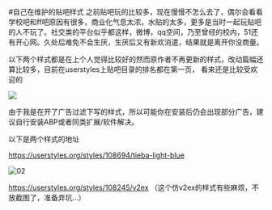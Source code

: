 #自己在维护的贴吧样式
之前贴吧玩的比较多，现在慢慢不怎么去了，偶尔会看看学校吧和ff吧原因有很多，商业化气息太浓，水贴的太多，更多是当时一起玩贴吧的人不玩了。社交类的平台似乎都这样，微博，qq空间，乃至曾经的校内，51还有开心网。久处后难免不会生厌，生厌后又有新欢消遣，结果就是离开你没商量。

以下两个样式都是在[](https://userstyles.org )上个人觉得比较好的然而原作者不再更新的样式，改动篇幅还算比较多，目前在userstyles上贴吧目录的排名都在第一页， 看来还是比较受欢迎的

![](https://o2mu9ei56.qnssl.com/01%20%281%29.png)


由于我是在开了广告过滤下写的样式，所以可能你在安装后仍会出现部分广告，建议自行安装ABP或者同类扩展/软件解决。

以下是两个样式的地址

https://userstyles.org/styles/108694/tieba-light-blue

![02](https://o2mu9ei56.qnssl.com/02%20%281%29.png)

https://userstyles.org/styles/108245/v2ex （这个仿v2ex的样式有些麻烦，不放截图了，准备弃坑…）
